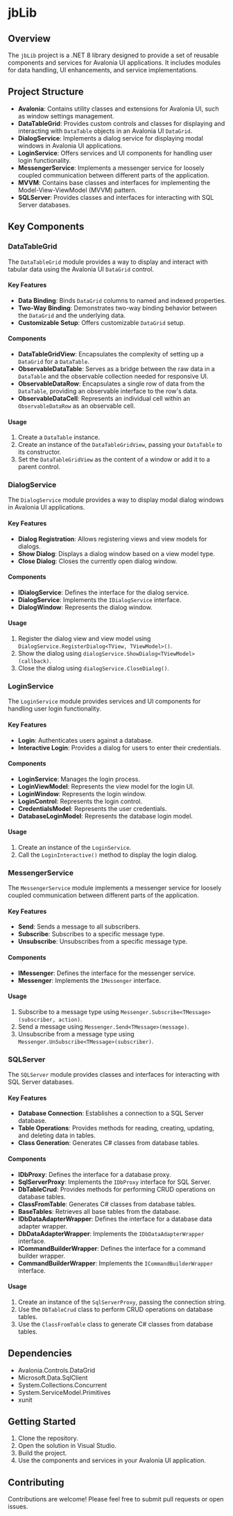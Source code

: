 # jbLib

## Overview

The `jbLib` project is a .NET 8 library designed to provide a set of reusable components and services for Avalonia UI applications. It includes modules for data handling, UI enhancements, and service implementations.

## Project Structure

-   **Avalonia**: Contains utility classes and extensions for Avalonia UI, such as window settings management.
-   **DataTableGrid**: Provides custom controls and classes for displaying and interacting with `DataTable` objects in an Avalonia UI `DataGrid`.
-   **DialogService**: Implements a dialog service for displaying modal windows in Avalonia UI applications.
-   **LoginService**: Offers services and UI components for handling user login functionality.
-   **MessengerService**: Implements a messenger service for loosely coupled communication between different parts of the application.
-   **MVVM**: Contains base classes and interfaces for implementing the Model-View-ViewModel (MVVM) pattern.
-   **SQLServer**: Provides classes and interfaces for interacting with SQL Server databases.

## Key Components

### DataTableGrid

The `DataTableGrid` module provides a way to display and interact with tabular data using the Avalonia UI `DataGrid` control.

#### Key Features

-   **Data Binding**: Binds `DataGrid` columns to named and indexed properties.
-   **Two-Way Binding**: Demonstrates two-way binding behavior between the `DataGrid` and the underlying data.
-   **Customizable Setup**: Offers customizable `DataGrid` setup.

#### Components

-   **DataTableGridView**: Encapsulates the complexity of setting up a `DataGrid` for a `DataTable`.
-   **ObservableDataTable**: Serves as a bridge between the raw data in a `DataTable` and the observable collection needed for responsive UI.
-   **ObservableDataRow**: Encapsulates a single row of data from the `DataTable`, providing an observable interface to the row's data.
-   **ObservableDataCell**: Represents an individual cell within an `ObservableDataRow` as an observable cell.

#### Usage

1.  Create a `DataTable` instance.
2.  Create an instance of the `DataTableGridView`, passing your `DataTable` to its constructor.
3.  Set the `DataTableGridView` as the content of a window or add it to a parent control.

### DialogService

The `DialogService` module provides a way to display modal dialog windows in Avalonia UI applications.

#### Key Features

-   **Dialog Registration**: Allows registering views and view models for dialogs.
-   **Show Dialog**: Displays a dialog window based on a view model type.
-   **Close Dialog**: Closes the currently open dialog window.

#### Components

-   **IDialogService**: Defines the interface for the dialog service.
-   **DialogService**: Implements the `IDialogService` interface.
-   **DialogWindow**: Represents the dialog window.

#### Usage

1.  Register the dialog view and view model using `DialogService.RegisterDialog<TView, TViewModel>()`.
2.  Show the dialog using `dialogService.ShowDialog<TViewModel>(callback)`.
3.  Close the dialog using `dialogService.CloseDialog()`.

### LoginService

The `LoginService` module provides services and UI components for handling user login functionality.

#### Key Features

-   **Login**: Authenticates users against a database.
-   **Interactive Login**: Provides a dialog for users to enter their credentials.

#### Components

-   **LoginService**: Manages the login process.
-   **LoginViewModel**: Represents the view model for the login UI.
-   **LoginWindow**: Represents the login window.
-   **LoginControl**: Represents the login control.
-   **CredentialsModel**: Represents the user credentials.
-   **DatabaseLoginModel**: Represents the database login model.

#### Usage

1.  Create an instance of the `LoginService`.
2.  Call the `LoginInteractive()` method to display the login dialog.

### MessengerService

The `MessengerService` module implements a messenger service for loosely coupled communication between different parts of the application.

#### Key Features

-   **Send**: Sends a message to all subscribers.
-   **Subscribe**: Subscribes to a specific message type.
-   **Unsubscribe**: Unsubscribes from a specific message type.

#### Components

-   **IMessenger**: Defines the interface for the messenger service.
-   **Messenger**: Implements the `IMessenger` interface.

#### Usage

1.  Subscribe to a message type using `Messenger.Subscribe<TMessage>(subscriber, action)`.
2.  Send a message using `Messenger.Send<TMessage>(message)`.
3.  Unsubscribe from a message type using `Messenger.UnSubscribe<TMessage>(subscriber)`.

### SQLServer

The `SQLServer` module provides classes and interfaces for interacting with SQL Server databases.

#### Key Features

-   **Database Connection**: Establishes a connection to a SQL Server database.
-   **Table Operations**: Provides methods for reading, creating, updating, and deleting data in tables.
-   **Class Generation**: Generates C# classes from database tables.

#### Components

-   **IDbProxy**: Defines the interface for a database proxy.
-   **SqlServerProxy**: Implements the `IDbProxy` interface for SQL Server.
-   **DbTableCrud**: Provides methods for performing CRUD operations on database tables.
-   **ClassFromTable**: Generates C# classes from database tables.
-   **BaseTables**: Retrieves all base tables from the database.
-   **IDbDataAdapterWrapper**: Defines the interface for a database data adapter wrapper.
-   **DbDataAdapterWrapper**: Implements the `IDbDataAdapterWrapper` interface.
-   **ICommandBuilderWrapper**: Defines the interface for a command builder wrapper.
-   **CommandBuilderWrapper**: Implements the `ICommandBuilderWrapper` interface.

#### Usage

1.  Create an instance of the `SqlServerProxy`, passing the connection string.
2.  Use the `DbTableCrud` class to perform CRUD operations on database tables.
3.  Use the `ClassFromTable` class to generate C# classes from database tables.

## Dependencies

-   Avalonia.Controls.DataGrid
-   Microsoft.Data.SqlClient
-   System.Collections.Concurrent
-   System.ServiceModel.Primitives
-   xunit

## Getting Started

1.  Clone the repository.
2.  Open the solution in Visual Studio.
3.  Build the project.
4.  Use the components and services in your Avalonia UI application.

## Contributing

Contributions are welcome! Please feel free to submit pull requests or open issues.
